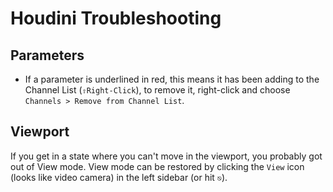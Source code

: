 # Houdini Troubleshooting

## Parameters

- If a parameter is underlined in red, this means it has been adding to the Channel List (`⇧Right-Click`), to remove it, right-click and choose `Channels > Remove from Channel List`.

## Viewport

If you get in a state where you can't move in the viewport, you probably got out of View mode. View mode can be restored by clicking the `View` icon (looks like video camera) in the left sidebar (or hit `⎋`).
